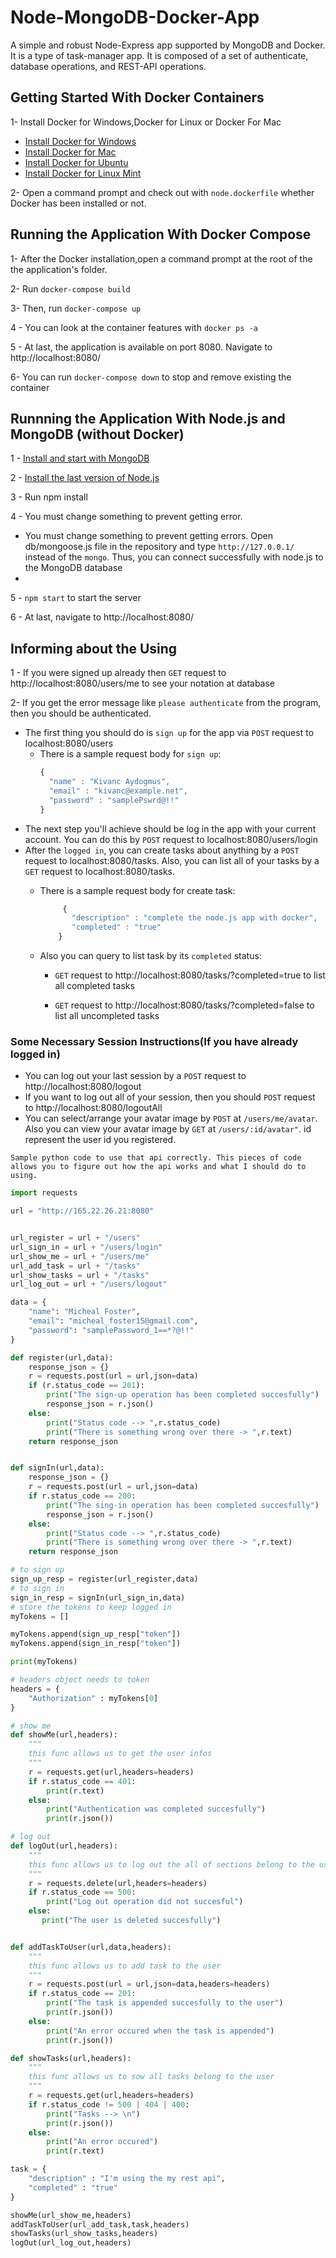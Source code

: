 # Node-MongoDB-Docker-App

A simple and robust Node-Express app supported by MongoDB and Docker. It is a type of task-manager app. It is composed of a set of authenticate, database operations, and REST-API operations.



## Getting Started With Docker Containers

1- Install Docker for Windows,Docker for Linux or Docker For Mac
  - <a href="https://docs.docker.com/docker-for-windows/install/" target="_blank">Install Docker for Windows</a>
  - <a href="https://docs.docker.com/docker-for-mac/install/" target="_blank">Install Docker for Mac</a>
  - <a href="https://docs.docker.com/engine/install/ubuntu/" target="_blank">Install Docker for Ubuntu</a>
  - <a href="https://gist.github.com/sethbergman/9ef9d14aef86ba7705791785ed377f69" target="_blank">Install Docker for Linux Mint</a>


2- Open a command prompt and check out with `node.dockerfile` whether Docker has been installed or not.



 ## Running the Application With Docker Compose
 
 1- After the Docker installation,open a command prompt at the root of the the application's folder.
 
 2- Run `docker-compose build`
 
 3- Then, run `docker-compose up`
 
 4 - You can look at the container features with `docker ps -a`
 
 5 - At last, the application is available on port 8080. Navigate to http://localhost:8080/
 
 6- You can run `docker-compose down` to stop and remove existing the container
 
 

## Runnning the Application With Node.js and MongoDB (without Docker)

1 - <a href="https://docs.mongodb.com/manual/installation/">Install and start with MongoDB</a>

2 - <a href="https://nodejs.org/en/download/">Install the last version of Node.js</a>

3 - Run npm install

4 - You must change something to prevent getting error. 

  - You must change something to prevent getting errors. Open db/mongoose.js file in the repository and type `http://127.0.0.1/` instead of the `mongo`. Thus, you can connect successfully with node.js to the MongoDB database
  - 
5 - `npm start` to start the server

6 - At last, navigate to http://localhost:8080/

## Informing about the Using

1 - If you were signed up already then `GET` request to http://localhost:8080/users/me to see your notation at database

2- If you get the error message like `please authenticate` from the program, then you should be authenticated.
  - The first thing you should do is `sign up` for the app via `POST` request to localhost:8080/users
      - There is a sample request body for `sign up`:
          ```JavaScript
          {
            "name" : "Kivanc Aydogmus",
            "email" : "kivanc@example.net",
            "password" : "samplePswrd@!!"
          }
          ```
  - The next step you'll achieve should be log in the app with your current account. You can do this by `POST` request to localhost:8080/users/login
  - After the `logged in`, you can create tasks about anything by a `POST` request to localhost:8080/tasks. Also, you can list all of your tasks by a `GET` request to localhost:8080/tasks.
    - There is a sample request body for create task:
        ```JavaScript
             {
               "description" : "complete the node.js app with docker",
               "completed" : "true"
            }
        ```

    - Also you can query to list task by its `completed` status:
      - `GET` request to http://localhost:8080/tasks/?completed=true to list all completed tasks
      
      - `GET` request to http://localhost:8080/tasks/?completed=false to list all uncompleted tasks

### Some Necessary Session Instructions(If you have already logged in)

 - You can log out your last session by a `POST` request to http://localhost:8080/logout
 - If you want to log out all of your session, then you should `POST` request to http://localhost:8080/logoutAll
 - You can select/arrange your avatar image by `POST` at `/users/me/avatar`. Also you can view your avatar image by `GET` at `/users/:id/avatar"`. id represent the user id you registered.


`Sample python code to use that api correctly. This pieces of code allows you to figure out how the api works and what I should do to using.`


```Python
import requests

url = "http://165.22.26.21:8080"


url_register = url + "/users"
url_sign_in = url + "/users/login"
url_show_me = url + "/users/me"
url_add_task = url + "/tasks"
url_show_tasks = url + "/tasks"
url_log_out = url + "/users/logout"

data = {
    "name": "Micheal Foster",
    "email": "micheal_foster15@gmail.com",
    "password": "samplePassword_1==*?@!!"
}

def register(url,data):
    response_json = {}
    r = requests.post(url = url,json=data)
    if (r.status_code == 201):
        print("The sign-up operation has been completed succesfully")
        response_json = r.json()
    else:
        print("Status code --> ",r.status_code)
        print("There is something wrong over there -> ",r.text)
    return response_json


def signIn(url,data):
    response_json = {}
    r = requests.post(url = url,json=data)
    if r.status_code == 200:
        print("The sing-in operation has been completed succesfully")
        response_json = r.json()
    else:
        print("Status code --> ",r.status_code)
        print("There is something wrong over there -> ",r.text)
    return response_json

# to sign up
sign_up_resp = register(url_register,data)
# to sign in
sign_in_resp = signIn(url_sign_in,data)
# store the tokens to keep logged in
myTokens = []

myTokens.append(sign_up_resp["token"])
myTokens.append(sign_in_resp["token"])

print(myTokens)

# headers object needs to token
headers = {
    "Authorization" : myTokens[0]
}

# show me
def showMe(url,headers):
    """
    this func allows us to get the user infos
    """
    r = requests.get(url,headers=headers)
    if r.status_code == 401:
        print(r.text)
    else:
        print("Authentication was completed succesfully")
        print(r.json())

# log out
def logOut(url,headers):
    """
    this func allows us to log out the all of sections belong to the user
    """
    r = requests.delete(url,headers=headers)
    if r.status_code == 500:
        print("Log out operation did not succesful")        
    else:
       print("The user is deleted succesfully")


def addTaskToUser(url,data,headers):
    """
    this func allows us to add task to the user
    """
    r = requests.post(url = url,json=data,headers=headers)
    if r.status_code == 201:
        print("The task is appended succesfully to the user")
        print(r.json())
    else:
        print("An error occured when the task is appended")
        print(r.json())

def showTasks(url,headers):
    """
    this func allows us to sow all tasks belong to the user
    """
    r = requests.get(url,headers=headers)
    if r.status_code != 500 | 404 | 400:
        print("Tasks --> \n")
        print(r.json())
    else:
        print("An error occured")
        print(r.text)

task = {
    "description" : "I'm using the my rest api",
    "completed" : "true"
}

showMe(url_show_me,headers)
addTaskToUser(url_add_task,task,headers)
showTasks(url_show_tasks,headers)
logOut(url_log_out,headers)
```


